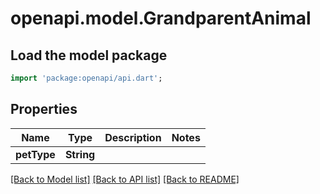 # openapi.model.GrandparentAnimal

## Load the model package
```dart
import 'package:openapi/api.dart';
```

## Properties
Name | Type | Description | Notes
------------ | ------------- | ------------- | -------------
**petType** | **String** |  | 

[[Back to Model list]](../README.md#documentation-for-models) [[Back to API list]](../README.md#documentation-for-api-endpoints) [[Back to README]](../README.md)



